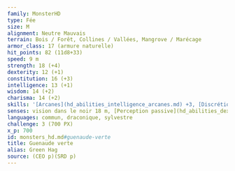 ```yaml
---
family: MonsterHD
type: Fée
size: M
alignment: Neutre Mauvais
terrain: Bois / Forêt, Collines / Vallées, Mangrove / Marécage
armor_class: 17 (armure naturelle)
hit_points: 82 (11d8+33)
speed: 9 m
strength: 18 (+4)
dexterity: 12 (+1)
constitution: 16 (+3)
intelligence: 13 (+1)
wisdom: 14 (+2)
charisma: 14 (+2)
skills: '[Arcanes](hd_abilities_intelligence_arcanes.md) +3, [Discrétion](hd_abilities_dexterity_discretion.md) +3, [Perception](hd_abilities_wisdom_perception.md) +4, [Supercherie](hd_abilities_charisma_supercherie.md) +4'
senses: vision dans le noir 18 m, [Perception passive](hd_abilities_dexterity_perception_passive.md) 14
languages: commun, draconique, sylvestre
challenge: 3 (700 PX)
x_p: 700
id: monsters_hd.md#guenaude-verte
title: Guenaude verte
alias: Green Hag
source: (CEO p)(SRD p)
---
```


